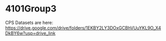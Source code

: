 # 4101Group3

CPS Datasets are here: https://drive.google.com/drive/folders/1EKBY2LY3DOxGCBhVUuYKL9O_X4DkBY6w?usp=drive_link
